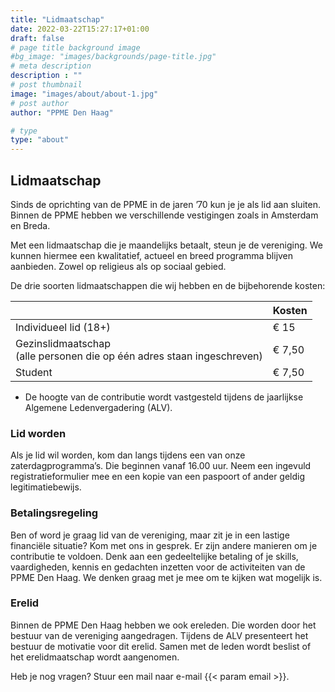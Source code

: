 ```yaml
---
title: "Lidmaatschap"
date: 2022-03-22T15:27:17+01:00
draft: false
# page title background image
#bg_image: "images/backgrounds/page-title.jpg"
# meta description
description : ""
# post thumbnail
image: "images/about/about-1.jpg"
# post author
author: "PPME Den Haag"

# type
type: "about"
---
```


## Lidmaatschap
Sinds de oprichting van de PPME in de jaren ’70 kun je je als lid aan sluiten. Binnen de PPME hebben we verschillende vestigingen zoals in Amsterdam en Breda. 

Met een lidmaatschap die je maandelijks betaalt, steun je de vereniging. We kunnen hiermee een kwalitatief, actueel en breed programma blijven aanbieden. Zowel op religieus als op sociaal gebied. 

De drie soorten lidmaatschappen die wij hebben en de bijbehorende kosten:



|  | Kosten |
|------|-----|
| Individueel lid (18+) | € 15 |
| Gezinslidmaatschap<br/>(alle personen die op één adres staan ingeschreven)  | € 7,50 |
| Student | € 7,50 |

* De hoogte van de contributie wordt vastgesteld tijdens de jaarlijkse Algemene Ledenvergadering (ALV).  

### Lid worden
Als je lid wil worden, kom dan langs tijdens een van onze zaterdagprogramma’s. Die beginnen vanaf 16.00 uur. Neem een ingevuld registratieformulier mee en een kopie van een paspoort of ander geldig legitimatiebewijs. 

### Betalingsregeling
Ben of word je graag lid van de vereniging, maar zit je in een lastige financiële situatie? Kom met ons in gesprek. Er zijn andere manieren om  je contributie te voldoen. Denk aan een gedeeltelijke betaling of je skills, vaardigheden, kennis en gedachten inzetten voor de activiteiten van de PPME Den Haag. We denken graag met je mee om te kijken wat mogelijk is.  

### Erelid
Binnen de PPME Den Haag hebben we ook ereleden. Die worden door het bestuur van de vereniging aangedragen. Tijdens de ALV presenteert het bestuur de motivatie voor dit erelid. Samen met de leden wordt beslist of het erelidmaatschap wordt aangenomen.

Heb je nog vragen? 
Stuur een mail naar e-mail {{< param email >}}.
